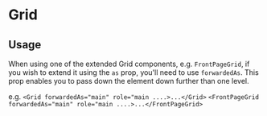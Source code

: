 # Grid

## Usage

When using one of the extended Grid components, e.g. `FrontPageGrid`, if you wish to extend it using the `as` prop, you'll need to use `forwardedAs`. This prop enables you to pass down the element down further than one level.

e.g.
`<Grid forwardedAs="main" role="main ....>...</Grid>`
`<FrontPageGrid forwardedAs="main" role="main ....>...</FrontPageGrid>`
